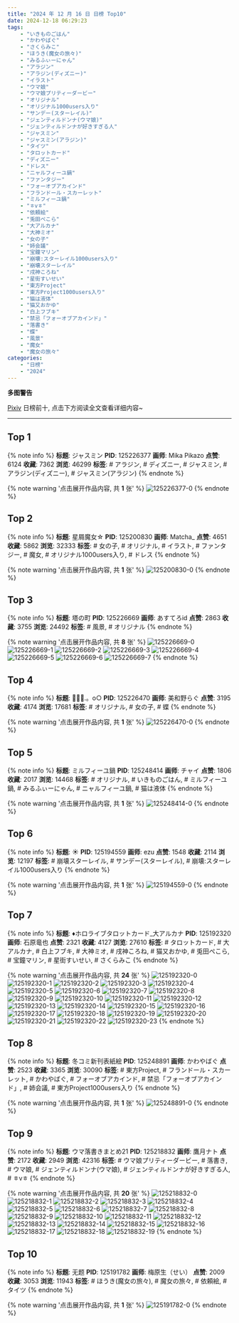 ```yaml
---
title: "2024 年 12 月 16 日 日榜 Top10"
date: 2024-12-18 06:29:23
tags:
    - "いきものごはん"
    - "かわやばぐ"
    - "さくらみこ"
    - "ほうき(魔女の旅々)"
    - "みるふぃーにゃん"
    - "アラジン"
    - "アラジン(ディズニー)"
    - "イラスト"
    - "ウマ娘"
    - "ウマ娘プリティーダービー"
    - "オリジナル"
    - "オリジナル1000users入り"
    - "サンデー(スターレイル)"
    - "ジェンティルドンナ(ウマ娘)"
    - "ジェンティルドンナが好きすぎる人"
    - "ジャスミン"
    - "ジャスミン(アラジン)"
    - "タイツ"
    - "タロットカード"
    - "ディズニー"
    - "ドレス"
    - "ニャルフィーユ鍋"
    - "ファンタジー"
    - "フォーオブアカインド"
    - "フランドール・スカーレット"
    - "ミルフィーユ鍋"
    - "ㅎvㅎ"
    - "依頼絵"
    - "兎田ぺこら"
    - "大アルカナ"
    - "大神ミオ"
    - "女の子"
    - "姉会議"
    - "宝鐘マリン"
    - "崩壊:スターレイル1000users入り"
    - "崩壊スターレイル"
    - "戌神ころね"
    - "星街すいせい"
    - "東方Project"
    - "東方Project1000users入り"
    - "猫は液体"
    - "猫又おかゆ"
    - "白上フブキ"
    - "禁忌「フォーオブアカインド」"
    - "落書き"
    - "蝶"
    - "風景"
    - "魔女"
    - "魔女の旅々"
categories:
    - "日榜"
    - "2024"
---
```


<i class="fa fa-triangle-exclamation"></i>**多图警告**<i class="fa fa-triangle-exclamation"></i>

[Pixiv](https://www.pixiv.net/) 日榜前十, 点击下方阅读全文查看详细内容~

<!-- more -->

---

## Top 1

{% note info %}
**标题**: ジャスミン
**PID**: 125226377 **画师**: Mika Pikazo
**点赞**: 6124 **收藏**: 7362 **浏览**: 46299
**标签**: # アラジン, # ディズニー, # ジャスミン, # アラジン(ディズニー), # ジャスミン(アラジン)
{% endnote %}

{% note warning '点击展开作品内容, 共 **1** 张' %}
![125226377-0](https://i.pixiv.re/img-original/img/2024/12/16/00/00/19/125226377_p0.png)
{% endnote %}

## Top 2

{% note info %}
**标题**: 星屑魔女☆
**PID**: 125200830 **画师**: Matcha_
**点赞**: 4651 **收藏**: 5862 **浏览**: 32333
**标签**: # 女の子, # オリジナル, # イラスト, # ファンタジー, # 魔女, # オリジナル1000users入り, # ドレス
{% endnote %}

{% note warning '点击展开作品内容, 共 **1** 张' %}
![125200830-0](https://i.pixiv.re/img-original/img/2024/12/15/08/30/01/125200830_p0.jpg)
{% endnote %}

## Top 3

{% note info %}
**标题**: 塔の町
**PID**: 125226669 **画师**: あすてろid
**点赞**: 2863 **收藏**: 3755 **浏览**: 24492
**标签**: # 風景, # オリジナル
{% endnote %}

{% note warning '点击展开作品内容, 共 **8** 张' %}
![125226669-0](https://i.pixiv.re/img-original/img/2024/12/16/00/02/23/125226669_p0.png)
![125226669-1](https://i.pixiv.re/img-original/img/2024/12/16/00/02/23/125226669_p1.png)
![125226669-2](https://i.pixiv.re/img-original/img/2024/12/16/00/02/23/125226669_p2.png)
![125226669-3](https://i.pixiv.re/img-original/img/2024/12/16/00/02/23/125226669_p3.png)
![125226669-4](https://i.pixiv.re/img-original/img/2024/12/16/00/02/23/125226669_p4.png)
![125226669-5](https://i.pixiv.re/img-original/img/2024/12/16/00/02/23/125226669_p5.png)
![125226669-6](https://i.pixiv.re/img-original/img/2024/12/16/00/02/23/125226669_p6.png)
![125226669-7](https://i.pixiv.re/img-original/img/2024/12/16/00/02/23/125226669_p7.png)
{% endnote %}

## Top 4

{% note info %}
**标题**: 🔹💎🦋.。o○
**PID**: 125226470 **画师**: 美和野らぐ
**点赞**: 3195 **收藏**: 4174 **浏览**: 17681
**标签**: # オリジナル, # 女の子, # 蝶
{% endnote %}

{% note warning '点击展开作品内容, 共 **1** 张' %}
![125226470-0](https://i.pixiv.re/img-original/img/2024/12/16/00/00/45/125226470_p0.png)
{% endnote %}

## Top 5

{% note info %}
**标题**: ミルフィーユ鍋
**PID**: 125248414 **画师**: チャイ
**点赞**: 1806 **收藏**: 2017 **浏览**: 14468
**标签**: # オリジナル, # いきものごはん, # ミルフィーユ鍋, # みるふぃーにゃん, # ニャルフィーユ鍋, # 猫は液体
{% endnote %}

{% note warning '点击展开作品内容, 共 **1** 张' %}
![125248414-0](https://i.pixiv.re/img-original/img/2024/12/16/20/30/02/125248414_p0.png)
{% endnote %}

## Top 6

{% note info %}
**标题**: ☀
**PID**: 125194559 **画师**: ezu
**点赞**: 1548 **收藏**: 2114 **浏览**: 12197
**标签**: # 崩壊スターレイル, # サンデー(スターレイル), # 崩壊:スターレイル1000users入り
{% endnote %}

{% note warning '点击展开作品内容, 共 **1** 张' %}
![125194559-0](https://i.pixiv.re/img-original/img/2024/12/15/01/12/54/125194559_p0.jpg)
{% endnote %}

## Top 7

{% note info %}
**标题**: ♦ホロライブタロットカード_大アルカナ
**PID**: 125192320 **画师**: 石原竜也
**点赞**: 2321 **收藏**: 4127 **浏览**: 27610
**标签**: # タロットカード, # 大アルカナ, # 白上フブキ, # 大神ミオ, # 戌神ころね, # 猫又おかゆ, # 兎田ぺこら, # 宝鐘マリン, # 星街すいせい, # さくらみこ
{% endnote %}

{% note warning '点击展开作品内容, 共 **24** 张' %}
![125192320-0](https://i.pixiv.re/img-original/img/2024/12/15/12/24/01/125192320_p0.png)
![125192320-1](https://i.pixiv.re/img-original/img/2024/12/15/12/24/01/125192320_p1.png)
![125192320-2](https://i.pixiv.re/img-original/img/2024/12/15/12/24/01/125192320_p2.png)
![125192320-3](https://i.pixiv.re/img-original/img/2024/12/15/12/24/01/125192320_p3.png)
![125192320-4](https://i.pixiv.re/img-original/img/2024/12/15/12/24/01/125192320_p4.png)
![125192320-5](https://i.pixiv.re/img-original/img/2024/12/15/12/24/01/125192320_p5.png)
![125192320-6](https://i.pixiv.re/img-original/img/2024/12/15/12/24/01/125192320_p6.png)
![125192320-7](https://i.pixiv.re/img-original/img/2024/12/15/12/24/01/125192320_p7.png)
![125192320-8](https://i.pixiv.re/img-original/img/2024/12/15/12/24/01/125192320_p8.png)
![125192320-9](https://i.pixiv.re/img-original/img/2024/12/15/12/24/01/125192320_p9.png)
![125192320-10](https://i.pixiv.re/img-original/img/2024/12/15/12/24/01/125192320_p10.png)
![125192320-11](https://i.pixiv.re/img-original/img/2024/12/15/12/24/01/125192320_p11.png)
![125192320-12](https://i.pixiv.re/img-original/img/2024/12/15/12/24/01/125192320_p12.png)
![125192320-13](https://i.pixiv.re/img-original/img/2024/12/15/12/24/01/125192320_p13.png)
![125192320-14](https://i.pixiv.re/img-original/img/2024/12/15/12/24/01/125192320_p14.png)
![125192320-15](https://i.pixiv.re/img-original/img/2024/12/15/12/24/01/125192320_p15.png)
![125192320-16](https://i.pixiv.re/img-original/img/2024/12/15/12/24/01/125192320_p16.png)
![125192320-17](https://i.pixiv.re/img-original/img/2024/12/15/12/24/01/125192320_p17.png)
![125192320-18](https://i.pixiv.re/img-original/img/2024/12/15/12/24/01/125192320_p18.png)
![125192320-19](https://i.pixiv.re/img-original/img/2024/12/15/12/24/01/125192320_p19.png)
![125192320-20](https://i.pixiv.re/img-original/img/2024/12/15/12/24/01/125192320_p20.png)
![125192320-21](https://i.pixiv.re/img-original/img/2024/12/15/12/24/01/125192320_p21.png)
![125192320-22](https://i.pixiv.re/img-original/img/2024/12/15/12/24/01/125192320_p22.png)
![125192320-23](https://i.pixiv.re/img-original/img/2024/12/15/12/24/01/125192320_p23.png)
{% endnote %}

## Top 8

{% note info %}
**标题**: 冬コミ新刊表紙絵
**PID**: 125248891 **画师**: かわやばぐ
**点赞**: 2523 **收藏**: 3365 **浏览**: 30090
**标签**: # 東方Project, # フランドール・スカーレット, # かわやばぐ, # フォーオブアカインド, # 禁忌「フォーオブアカインド」, # 姉会議, # 東方Project1000users入り
{% endnote %}

{% note warning '点击展开作品内容, 共 **1** 张' %}
![125248891-0](https://i.pixiv.re/img-original/img/2024/12/16/20/46/12/125248891_p0.jpg)
{% endnote %}

## Top 9

{% note info %}
**标题**: ウマ落書きまとめ21
**PID**: 125218832 **画师**: 鷹月ナト
**点赞**: 2172 **收藏**: 2949 **浏览**: 42316
**标签**: # ウマ娘プリティーダービー, # 落書き, # ウマ娘, # ジェンティルドンナ(ウマ娘), # ジェンティルドンナが好きすぎる人, # ㅎvㅎ
{% endnote %}

{% note warning '点击展开作品内容, 共 **20** 张' %}
![125218832-0](https://i.pixiv.re/img-original/img/2024/12/15/20/46/45/125218832_p0.jpg)
![125218832-1](https://i.pixiv.re/img-original/img/2024/12/15/20/46/45/125218832_p1.jpg)
![125218832-2](https://i.pixiv.re/img-original/img/2024/12/15/20/46/45/125218832_p2.jpg)
![125218832-3](https://i.pixiv.re/img-original/img/2024/12/15/20/46/45/125218832_p3.jpg)
![125218832-4](https://i.pixiv.re/img-original/img/2024/12/15/20/46/45/125218832_p4.jpg)
![125218832-5](https://i.pixiv.re/img-original/img/2024/12/15/20/46/45/125218832_p5.jpg)
![125218832-6](https://i.pixiv.re/img-original/img/2024/12/15/20/46/45/125218832_p6.jpg)
![125218832-7](https://i.pixiv.re/img-original/img/2024/12/15/20/46/45/125218832_p7.jpg)
![125218832-8](https://i.pixiv.re/img-original/img/2024/12/15/20/46/45/125218832_p8.jpg)
![125218832-9](https://i.pixiv.re/img-original/img/2024/12/15/20/46/45/125218832_p9.jpg)
![125218832-10](https://i.pixiv.re/img-original/img/2024/12/15/20/46/45/125218832_p10.jpg)
![125218832-11](https://i.pixiv.re/img-original/img/2024/12/15/20/46/45/125218832_p11.jpg)
![125218832-12](https://i.pixiv.re/img-original/img/2024/12/15/20/46/45/125218832_p12.jpg)
![125218832-13](https://i.pixiv.re/img-original/img/2024/12/15/20/46/45/125218832_p13.jpg)
![125218832-14](https://i.pixiv.re/img-original/img/2024/12/15/20/46/45/125218832_p14.jpg)
![125218832-15](https://i.pixiv.re/img-original/img/2024/12/15/20/46/45/125218832_p15.jpg)
![125218832-16](https://i.pixiv.re/img-original/img/2024/12/15/20/46/45/125218832_p16.jpg)
![125218832-17](https://i.pixiv.re/img-original/img/2024/12/15/20/46/45/125218832_p17.jpg)
![125218832-18](https://i.pixiv.re/img-original/img/2024/12/15/20/46/45/125218832_p18.jpg)
![125218832-19](https://i.pixiv.re/img-original/img/2024/12/15/20/46/45/125218832_p19.jpg)
{% endnote %}

## Top 10

{% note info %}
**标题**: 无题
**PID**: 125191782 **画师**: 梅原生（せい）
**点赞**: 2009 **收藏**: 3053 **浏览**: 11943
**标签**: # ほうき(魔女の旅々), # 魔女の旅々, # 依頼絵, # タイツ
{% endnote %}

{% note warning '点击展开作品内容, 共 **1** 张' %}
![125191782-0](https://i.pixiv.re/img-original/img/2024/12/15/00/00/13/125191782_p0.png)
{% endnote %}
